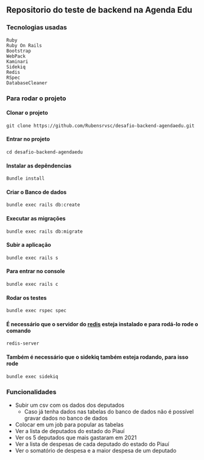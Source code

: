 ## Repositorio do teste de backend na Agenda Edu

### Tecnologias usadas

```
Ruby
Ruby On Rails
Bootstrap
WebPack
Kaminari
Sidekiq
Redis
RSpec
DatabaseCleaner
```

### Para rodar o projeto

#### Clonar o projeto

```
git clone https://github.com/Rubensrvsc/desafio-backend-agendaedu.git
```

#### Entrar no projeto

```
cd desafio-backend-agendaedu
```

#### Instalar as depêndencias

```
Bundle install
```

#### Criar o Banco de dados

```
bundle exec rails db:create
```

#### Executar as migrações

```
bundle exec rails db:migrate
```

#### Subir a aplicação

```
bundle exec rails s
```

#### Para entrar no console

```
bundle exec rails c
```

#### Rodar os testes

```
bundle exec rspec spec
```

#### É necessário que o servidor do [redis](https://redis.io/docs/getting-started/installation/install-redis-on-linux/) esteja instalado e para rodá-lo rode o comando

```
redis-server
```

#### Também é necessário que o sidekiq também esteja rodando, para isso rode

```
bundle exec sidekiq
```

### Funcionalidades

- Subir um csv com os dados dos deputados
  - Caso já tenha dados nas tabelas do banco de dados não é possível gravar dados no banco de dados
- Colocar em um job para popular as tabelas
- Ver a lista de deputados do estado do Piauí
- Ver os 5 deputados que mais gastaram em 2021
- Ver a lista de despesas de cada deputado do estado do Piauí
- Ver o somatório de despesa e a maior despesa de um deputado
